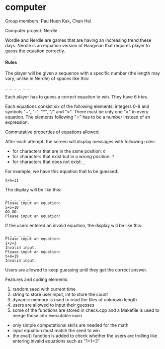# computer

Group members: Pau Huen Kak, Chan Hei

Computer project: Nerdle

Wordle and Nerdle are games that are having an increasing trend these days. Nerdle is an equation version of Hangman that requires player to guess the equation correctly.

#### Rules

The player will be given a sequence with a specific number (the length may vary, unlike in Nerdle) of spaces like this:

`_ _ _ _ _ _`

Each player has to guess a correct equation to win. They have 6 tries.

Each equations consist six of the following elements: integers 0-9 and symbols "+", "-", "*", "/" and "=". There must be only one "=" in every equation. The elements following "=" has to be a number instead of an expression.

Commutative properties of equations allowed.

After each attempt, the screen will display messages with following rules:
- for characters that are in the same position: `O`
- for characters that exist but in a wrong position: `?`
- for characters that does not exist: `_`

For example, we have this equation that to be guessed:

`5+6=11`

The display will be like this:

```
_ _ _ _ _ _
Please input an equation:
5+5=10
OO_OO_
Please input an equation:
```

If the users entered an invalid equation, the display will be like this:
```
_ _ _ _ _ _
Please input an equation:
1+2=3
Invalid input.
Please input an equation:
5+8=19
Invalid input.
```

Users are allowed to keep guessing until they get the correct answer.

Features and coding elements:
1. random seed with current time
2. string to store user input, int to store the count
3. dynamic memory is used to read the files of unknown length
4. users are allowed to input their guesses
5. some of the functions are stored in check.cpp and a Makefile is used to merge those into executable main

- only simple computational skills are needed for the math
- input equation must match the seed to win
- the eval() function is added to check whether the users are trolling like entering invalid equations such as "1+1=3"
